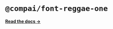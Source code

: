 # `@compai/font-reggae-one`

[**Read the docs &rarr;**](https://components.ai/docs/typefaces/reggae-one)
